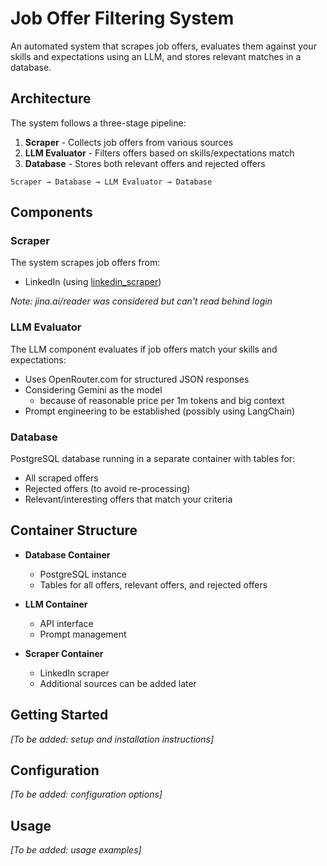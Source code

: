 # Job Offer Filtering System

An automated system that scrapes job offers, evaluates them against your skills and expectations using an LLM, and stores relevant matches in a database.

## Architecture

The system follows a three-stage pipeline:

1. **Scraper** - Collects job offers from various sources
2. **LLM Evaluator** - Filters offers based on skills/expectations match 
3. **Database** - Stores both relevant offers and rejected offers

```
Scraper → Database → LLM Evaluator → Database
```

## Components

### Scraper

The system scrapes job offers from:
- LinkedIn (using [linkedin_scraper](https://github.com/joeyism/linkedin_scraper))

*Note: jina.ai/reader was considered but can't read behind login*

### LLM Evaluator

The LLM component evaluates if job offers match your skills and expectations:
- Uses OpenRouter.com for structured JSON responses
- Considering Gemini as the model
    - because of reasonable price per 1m tokens and big context 
- Prompt engineering to be established (possibly using LangChain)

### Database

PostgreSQL database running in a separate container with tables for:
- All scraped offers
- Rejected offers (to avoid re-processing)
- Relevant/interesting offers that match your criteria

## Container Structure

- **Database Container**
  - PostgreSQL instance
  - Tables for all offers, relevant offers, and rejected offers
  
- **LLM Container**
  - API interface
  - Prompt management
  
- **Scraper Container**
  - LinkedIn scraper
  - Additional sources can be added later

## Getting Started

*[To be added: setup and installation instructions]*

## Configuration

*[To be added: configuration options]*

## Usage

*[To be added: usage examples]*